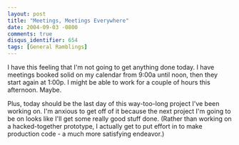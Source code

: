 ```yaml
---
layout: post
title: "Meetings, Meetings Everywhere"
date: 2004-09-03 -0800
comments: true
disqus_identifier: 654
tags: [General Ramblings]
---
```

I have this feeling that I'm not going to get anything done today. I
have meetings booked solid on my calendar from 9:00a until noon, then
they start again at 1:00p. I might be able to work for a couple of hours
this afternoon. Maybe.
 
 Plus, today should be the last day of this way-too-long project I've
been working on. I'm anxious to get off of it because the next project
I'm going to be on looks like I'll get some really good stuff done.
(Rather than working on a hacked-together prototype, I actually get to
put effort in to make production code - a much more satisfying
endeavor.)

